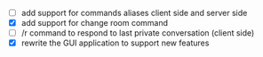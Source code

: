 - [ ] add support for commands aliases client side and server side
- [x] add support for change room command
- [ ] /r command to respond to last private conversation (client side)
- [x] rewrite the GUI application to support new features
